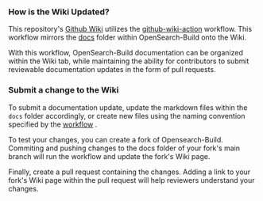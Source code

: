 ### How is the Wiki Updated?
This repository's [Github Wiki](https://github.com/opensearch-project/opensearch-build/wiki) utilizes the [github-wiki-action](https://github.com/Andrew-Chen-Wang/github-wiki-action) workflow. This workflow mirrors the [docs](https://github.com/opensearch-project/opensearch-build/tree/main/docs) folder within OpenSearch-Build onto the Wiki.

With this workflow, OpenSearch-Build documentation can be organized within the Wiki tab, while maintaining the ability for contributors to submit reviewable documentation updates in the form of pull requests.

### Submit a change to the Wiki
To submit a documentation update, update the markdown files within the `docs` folder accordingly, or create new files using the naming convention specified by the [workflow](https://github.com/Andrew-Chen-Wang/github-wiki-action) .

To test your changes, you can create a fork of Opensearch-Build. Commiting and pushing changes to the docs folder of your fork's main branch will run the workflow and update the fork's Wiki page.

Finally, create a pull request containing the changes. Adding a link to your fork's Wiki page within the pull request will help reviewers understand your changes.

